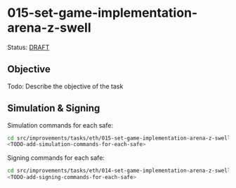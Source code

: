 # 015-set-game-implementation-arena-z-swell

Status: [DRAFT]()

## Objective

Todo: Describe the objective of the task

## Simulation & Signing

Simulation commands for each safe:
```bash
cd src/improvements/tasks/eth/015-set-game-implementation-arena-z-swell
<TODO-add-simulation-commands-for-each-safe>
```

Signing commands for each safe:
```bash
cd src/improvements/tasks/eth/014-set-game-implementation-arena-z-swell
<TODO-add-signing-commands-for-each-safe>
```
